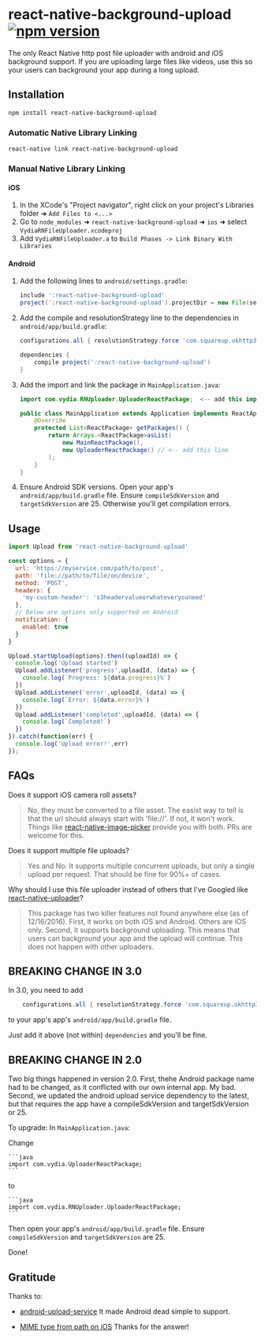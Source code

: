 # react-native-background-upload [![npm version](https://badge.fury.io/js/react-native-background-upload.svg)](https://badge.fury.io/js/react-native-background-upload)
The only React Native http post file uploader with android and iOS background support.  If you are uploading large files like videos, use this so your users can background your app during a long upload.

## Installation

`npm install react-native-background-upload`

### Automatic Native Library Linking

`react-native link react-native-background-upload`

### Manual Native Library Linking

#### iOS

1. In the XCode's "Project navigator", right click on your project's Libraries folder ➜ `Add Files to <...>`
2. Go to `node_modules` ➜ `react-native-background-upload` ➜ `ios` ➜ select `VydiaRNFileUploader.xcodeproj`
3. Add `VydiaRNFileUploader.a` to `Build Phases -> Link Binary With Libraries`

#### Android
1. Add the following lines to `android/settings.gradle`:

    ```gradle
    include ':react-native-background-upload'
    project(':react-native-background-upload').projectDir = new File(settingsDir, '../node_modules/react-native-background-upload/android')
    ```
2. Add the compile and resolutionStrategy line to the dependencies in `android/app/build.gradle`:

    ```gradle
    configurations.all { resolutionStrategy.force 'com.squareup.okhttp3:okhttp:3.4.1' } // required by react-native-background-upload until React Native supports okhttp >= okhttp 3.5

    dependencies {
        compile project(':react-native-background-upload')
    }
    ```


3. Add the import and link the package in `MainApplication.java`:

    ```java
    import com.vydia.RNUploader.UploaderReactPackage;  <-- add this import

    public class MainApplication extends Application implements ReactApplication {
        @Override
        protected List<ReactPackage> getPackages() {
            return Arrays.<ReactPackage>asList(
                new MainReactPackage(),
                new UploaderReactPackage() // <-- add this line
            );
        }
    }
    ```

4. Ensure Android SDK versions.  Open your app's `android/app/build.gradle` file.  Ensure `compileSdkVersion` and `targetSdkVersion` are 25.  Otherwise you'll get compilation errors.


## Usage

```js
import Upload from 'react-native-background-upload'

const options = {
  url: 'https://myservice.com/path/to/post',
  path: 'file://path/to/file/on/device',
  method: 'POST',
  headers: {
    'my-custom-header': 's3headervalueorwhateveryouneed'
  },
  // Below are options only supported on Android
  notification: {
    enabled: true
  }
}

Upload.startUpload(options).then((uploadId) => {
  console.log('Upload started')
  Upload.addListener('progress',uploadId, (data) => {
    console.log(`Progress: ${data.progress}%`)
  })
  Upload.addListener('error',uploadId, (data) => {
    console.log(`Error: ${data.error}%`)
  })
  Upload.addListener('completed',uploadId, (data) => {
    console.log(`Completed!`)
  })
}).catch(function(err) {
  console.log('Upload error!',err)
});
```

## FAQs

Does it support iOS camera roll assets?

> No, they must be converted to a file asset.  The easist way to tell is that the url should always start with 'file://'.  If not, it won't work.  Things like [react-native-image-picker](https://github.com/marcshilling/react-native-image-picker) provide you with both.  PRs are welcome for this.

Does it support multiple file uploads?

> Yes and No.  It supports multiple concurrent uploads, but only a single upload per request.  That should be fine for 90%+ of cases.

Why should I use this file uploader instead of others that I've Googled like [react-native-uploader](https://github.com/aroth/react-native-uploader)?

> This package has two killer features not found anywhere else (as of 12/16/2016).  First, it works on both iOS and Android.  Others are iOS only.  Second, it supports background uploading.  This means that users can background your app and the upload will continue.  This does not happen with other uploaders.


## BREAKING CHANGE IN 3.0
In 3.0, you need to add 
```gradle
    configurations.all { resolutionStrategy.force 'com.squareup.okhttp3:okhttp:3.4.1' }
```
to your app's app's `android/app/build.gradle` file.

Just add it above (not within) `dependencies` and you'll be fine.


## BREAKING CHANGE IN 2.0
Two big things happened in version 2.0.  First, thehe Android package name had to be changed, as it conflicted with our own internal app.  My bad.  Second, we updated the android upload service dependency to the latest, but that requires the app have a compileSdkVersion and targetSdkVersion or 25.

To upgrade:
In `MainApplication.java`:

Change

    ```java
    import com.vydia.UploaderReactPackage;
    ```

to

    ```java
    import com.vydia.RNUploader.UploaderReactPackage;
    ```
    
Then open your app's `android/app/build.gradle` file.
Ensure `compileSdkVersion` and `targetSdkVersion` are 25.

Done!


## Gratitude

Thanks to:
- [android-upload-service](https://github.com/gotev/android-upload-service)  It made Android dead simple to support.  

- [MIME type from path on iOS](http://stackoverflow.com/questions/2439020/wheres-the-iphone-mime-type-database)  Thanks for the answer!

